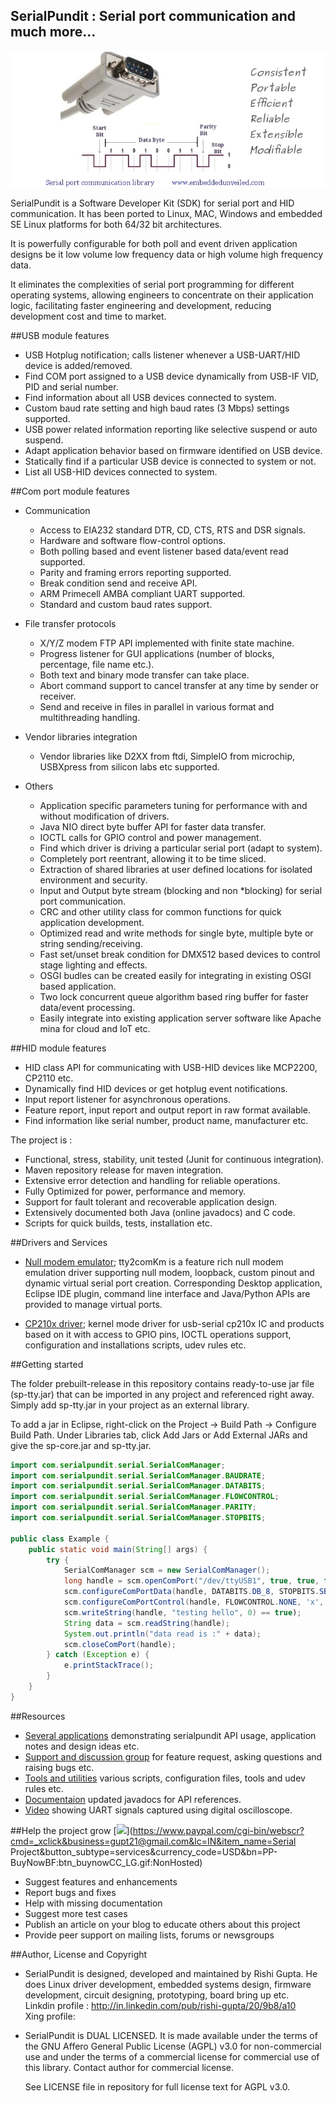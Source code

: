 SerialPundit : Serial port communication and much more...
-----------------------------------

!["serial communication in java"](images/scm.jpg?raw=true "serial communication in java")

SerialPundit is a Software Developer Kit (SDK) for serial port and HID communication. It has been ported to Linux, MAC, Windows and embedded SE Linux platforms for both 64/32 bit architectures.

It is powerfully configurable for both poll and event driven application designs be it low volume low frequency data or high volume high frequency data.

It eliminates the complexities of serial port programming for different operating systems, allowing engineers to concentrate on their application logic, facilitating faster engineering and development, reducing development cost and time to market.

##USB module features
- USB Hotplug notification; calls listener whenever a USB-UART/HID device is added/removed.
- Find COM port assigned to a USB device dynamically from USB-IF VID, PID and serial number.
- Find information about all USB devices connected to system.
- Custom baud rate setting and high baud rates (3 Mbps) settings supported.
- USB power related information reporting like selective suspend or auto suspend.
- Adapt application behavior based on firmware identified on USB device.
- Statically find if a particular USB device is connected to system or not.
- List all USB-HID devices connected to system.

##Com port module features
* Communication
  * Access to EIA232 standard DTR, CD, CTS, RTS and DSR signals.
  * Hardware and software flow-control options.
  * Both polling based and event listener based data/event read supported.
  * Parity and framing errors reporting supported.
  * Break condition send and receive API.
  * ARM Primecell AMBA compliant UART supported.
  * Standard and custom baud rates support.

* File transfer protocols
  * X/Y/Z modem FTP API implemented with finite state machine.
  * Progress listener for GUI applications (number of blocks, percentage, file name etc.).
  * Both text and binary mode transfer can take place.
  * Abort command support to cancel transfer at any time by sender or receiver.
  * Send and receive in files in parallel in various format and multithreading handling.

* Vendor libraries integration
  * Vendor libraries like D2XX from ftdi, SimpleIO from microchip, USBXpress from silicon labs etc supported.

* Others
  * Application specific parameters tuning for performance with and without modification of drivers.
  * Java NIO direct byte buffer API for faster data transfer.
  * IOCTL calls for GPIO control and power management.
  * Find which driver is driving a particular serial port (adapt to system).
  * Completely port reentrant, allowing it to be time sliced.
  * Extraction of shared libraries at user defined locations for isolated environment and security.
  * Input and Output byte stream (blocking and non  *blocking) for serial port communication.
  * CRC and other utility class for common functions for quick application development.
  * Optimized read and write methods for single byte, multiple byte or string sending/receiving.
  * Fast set/unset break condition for DMX512 based devices to control stage lighting and effects.
  * OSGI budles can be created easily for integrating in existing OSGI based application.
  * Two lock concurrent queue algorithm based ring buffer for faster data/event processing.
  * Easily integrate into existing application server software like Apache mina for cloud and IoT etc.

##HID module features
- HID class API for communicating with USB-HID devices like MCP2200, CP2110 etc.
- Dynamically find HID devices or get hotplug event notifications.
- Input report listener for asynchronous operations.
- Feature report, input report and output report in raw format available.
- Find information like serial number, product name, manufacturer etc.

The project is :   

- Functional, stress, stability, unit tested (Junit for continuous integration).
- Maven repository release for maven integration.
- Extensive error detection and handling for reliable operations.
- Fully Optimized for power, performance and memory.
- Support for fault tolerant and recoverable application design.
- Extensively documented both Java (online javadocs) and C code.
- Scripts for quick builds, tests, installation etc. 

##Drivers and Services

- [Null modem emulator](drivers/tty2comKm); tty2comKm is a feature rich null modem emulation driver supporting null modem, loopback, custom pinout and dynamic virtual serial port creation. Corresponding Desktop application, Eclipse IDE plugin, command line interface and Java/Python APIs are provided to manage virtual ports.

- [CP210x driver](drivers/cp210x-silicon-labs); kernel mode driver for usb-serial cp210x IC and products based on it with access to GPIO pins, IOCTL operations support, configuration and installations scripts, udev rules etc.

##Getting started

The folder prebuilt-release in this repository contains ready-to-use jar file (sp-tty.jar) that can be imported in any project and referenced right away. Simply add sp-tty.jar in your project as an external library. 

To add a jar in Eclipse, right-click on the Project &#8594; Build Path &#8594; Configure Build Path. Under Libraries tab, click Add Jars or Add External JARs and give the sp-core.jar and sp-tty.jar.

```java
import com.serialpundit.serial.SerialComManager;
import com.serialpundit.serial.SerialComManager.BAUDRATE;
import com.serialpundit.serial.SerialComManager.DATABITS;
import com.serialpundit.serial.SerialComManager.FLOWCONTROL;
import com.serialpundit.serial.SerialComManager.PARITY;
import com.serialpundit.serial.SerialComManager.STOPBITS;

public class Example {
	public static void main(String[] args) {
		try {
			SerialComManager scm = new SerialComManager();
			long handle = scm.openComPort("/dev/ttyUSB1", true, true, false);
			scm.configureComPortData(handle, DATABITS.DB_8, STOPBITS.SB_1, PARITY.P_NONE, BAUDRATE.B115200, 0);
			scm.configureComPortControl(handle, FLOWCONTROL.NONE, 'x', 'x', false, false);
			scm.writeString(handle, "testing hello", 0) == true);
			String data = scm.readString(handle);
			System.out.println("data read is :" + data);
			scm.closeComPort(handle);
		} catch (Exception e) {
			e.printStackTrace();
		}
	}
}
```

##Resources
- [Several applications](applications) demonstrating serialpundit API usage, application notes and design ideas etc.
- [Support and discussion group](https://groups.google.com/d/forum/serialpundit) for feature request, asking questions and raising bugs etc.
- [Tools and utilities](tools-and-utilities) various scripts, configuration files, tools and udev rules etc.
- [Documentaion](javadocs) updated javadocs for API references.
- [Video](https://www.youtube.com/watch?v=fYLQbelGunQ) showing UART signals captured using digital oscilloscope.


##Help the project grow [<img src="https://github.com/RishiGupta12/SerialPundit/blob/master/images/help.jpg">](https://www.paypal.com/cgi-bin/webscr?cmd=_xclick&business=gupt21@gmail.com&lc=IN&item_name=Serial Project&button_subtype=services&currency_code=USD&bn=PP-BuyNowBF:btn_buynowCC_LG.gif:NonHosted)

- Suggest features and enhancements
- Report bugs and fixes
- Help with missing documentation
- Suggest more test cases
- Publish an article on your blog to educate others about this project
- Provide peer support on mailing lists, forums or newsgroups

##Author, License and Copyright
- SerialPundit is designed, developed and maintained by Rishi Gupta. He does Linux driver development, embedded systems design, firmware development, circuit designing, prototyping, board bring up etc.     
  Linkdin profile : http://in.linkedin.com/pub/rishi-gupta/20/9b8/a10    
  Xing profile:
  
- SerialPundit is DUAL LICENSED. It is made available under the terms of the GNU Affero General Public License (AGPL) v3.0 for non-commercial use and under the terms of a commercial license for commercial use of this library. Contact author for commercial license.

  See LICENSE file in repository for full license text for AGPL v3.0.
  
